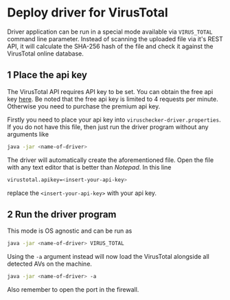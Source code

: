 Deploy driver for VirusTotal 
============================

Driver application can be run in a special mode available via `VIRUS_TOTAL` command line parameter.
Instead of scanning the uploaded file via it's REST API, it will calculate the SHA-256 hash of the 
file and check it against the VirusTotal online database.

1 Place the api key
-------------------

The VirusTotal API requires API key to be set. 
You can obtain the free api key [here](https://support.virustotal.com/hc/en-us/articles/115002088769-Please-give-me-an-API-key).
Be noted that the free api key is limited to 4 requests per minute.
Otherwise you need to purchase the premium api key.

Firstly you need to place your api key into `viruschecker-driver.properties`.
If you do not have this file, then just run the driver program without any arguments like 
```bash
java -jar <name-of-driver>
```

The driver will automatically create the aforementioned file.
Open the file with any text editor that is better than *Notepad*.
In this line 
```bash
virustotal.apikey=<insert-your-api-key>
``` 
replace the `<insert-your-api-key>` with your api key.

2 Run the driver program
------------------------

This mode is OS agnostic and can be run as
```bash
java -jar <name-of-driver> VIRUS_TOTAL
```
Using the `-a` argument instead will now load the VirusTotal alongside all detected AVs on the 
machine.
```bash
java -jar <name-of-driver> -a
```
Also remember to open the port in the firewall.
